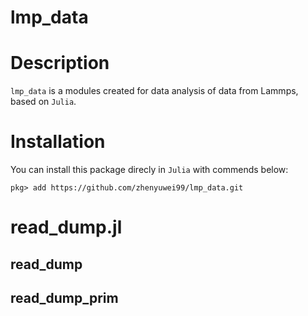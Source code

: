 # lmp_data

# Description

`lmp_data` is a modules created for data analysis of data from Lammps, based on `Julia`. 

# Installation

You can install this package direcly in `Julia` with commends below:

```julia-repl
pkg> add https://github.com/zhenyuwei99/lmp_data.git
```

# read_dump.jl

## read_dump

## read_dump_prim

